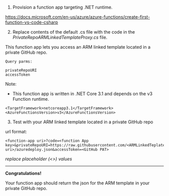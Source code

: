 
1. Provision a function app targeting .NET runtime.

https://docs.microsoft.com/en-us/azure/azure-functions/create-first-function-vs-code-csharp


2. Replace contents of the default .cs file with the code in the *PrivateRepoARMLinkedTemplateProxy.cs* file.

This function app lets you access an ARM linked template located in a private GitHub repo. 

```
Query parms:

privateRepoURI
accessToken
```


Note:
- This function app is written in .NET Core 3.1 and depends on the v3 Function runtime.

```
<TargetFramework>netcoreapp3.1</TargetFramework>
<AzureFunctionsVersion>v3</AzureFunctionsVersion>
```

3. Test with your ARM linked template located in a private GitHub repo


url format:
```
<function-app uri>?code=<function App key>&privateRepoURI=https://raw.githubusercontent.com/<ARMLinkedTeplate uri>/azuredeploy.json&accessToken=<GitHub PAT>
```
*replace placeholder (<>) values*

---
**Congratulations!** 

Your function app should return the json for the ARM template in your private GitHub repo.

